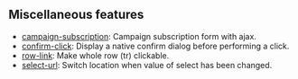 ## Miscellaneous features

* [campaign-subscription](campaign-subscription): Campaign subscription form with ajax.
* [confirm-click](confirm-click): Display a native confirm dialog before performing a click.
* [row-link](row-link): Make whole row (tr) clickable.
* [select-url](select-url): Switch location when value of select has been changed.
